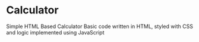 # Calculator
Simple HTML Based Calculator
Basic code written in HTML, styled with CSS and logic implemented using JavaScript

